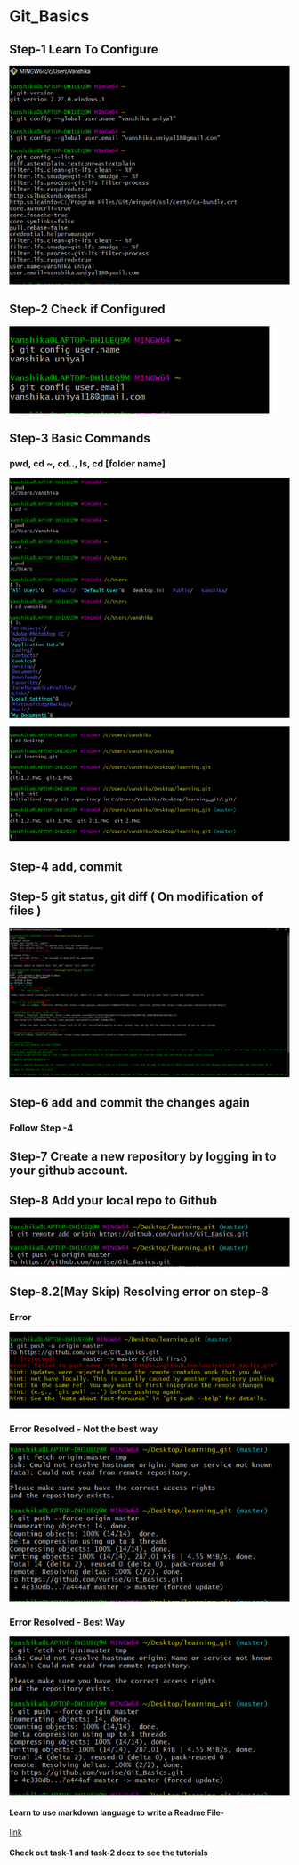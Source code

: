 # Git_Basics
## Step-1 Learn To Configure

![configure](https://github.com/vurise/Git_Basics/blob/master/git-1.PNG)

## Step-2 Check if Configured
![check if configure](https://github.com/vurise/Git_Basics/blob/master/git-1.2.PNG)

## Step-3 Basic Commands
### pwd, cd ~, cd.., ls, cd [folder name] 
![basic commands](https://github.com/vurise/Git_Basics/blob/master/git-2.PNG)

![](https://github.com/vurise/Git_Basics/blob/master/git-2.2.PNG)

## Step-4 add, commit
[](https://github.com/vurise/Git_Basics/blob/master/error1_resolved.PNG)

## Step-5 git status, git diff ( On modification of files )
![commands](https://github.com/vurise/Git_Basics/blob/master/git-3.1.PNG)

## Step-6 add and commit the changes again 
### Follow Step -4

## Step-7 Create a new repository by logging in to your github account.

## Step-8 Add your local repo to Github
![commands](https://github.com/vurise/Git_Basics/blob/master/git-4.1.PNG)

## Step-8.2(May Skip) Resolving error on step-8
### Error
![commands](https://github.com/vurise/Git_Basics/blob/master/error-2.PNG)
### Error Resolved - Not the best way
![commands](https://github.com/vurise/Git_Basics/blob/master/error2_resolved.PNG)
### Error Resolved - Best Way
![commands](https://github.com/vurise/Git_Basics/blob/master/error-2_resolved_better.PNG)




#### Learn to use markdown language to write a Readme File- 
[link](https://www.markdownguide.org/basic-syntax/#images-1)
#### Check out task-1 and task-2 docx to see the tutorials 
